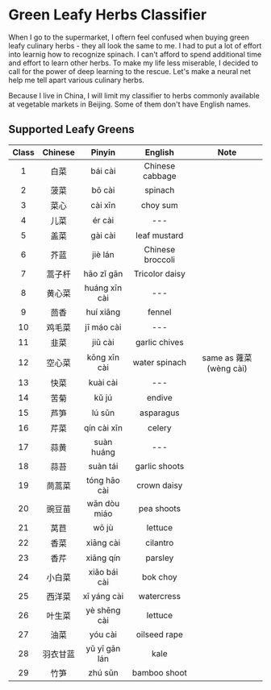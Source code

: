 # Green Leafy Herbs Classifier

When I go to the supermarket, I oftern feel confused when buying green leafy culinary herbs - they all look the same to me. I had to put a lot of effort into learnig how to recognize spinach. I can't afford to spend additional time and effort to learn other herbs. To make my life less miserable, I decided to call for the power of deep learning to the rescue. Let's make a neural net help me tell apart various culinary herbs.


Because I live in China, I will limit my classifier to herbs commonly available at vegetable markets in Beijing. Some of them don't have English names.

## Supported Leafy Greens

| ﻿Class 	|  Chinese 	|     Pinyin    	|      English     	|           Note          	|
|:-----:	|:--------:	|:-------------:	|:----------------:	|:-----------------------:	|
|     1 	| 白菜     	| bái cài       	| Chinese cabbage  	|                         	|
|     2 	| 菠菜     	| bō cài        	| spinach          	|                         	|
|     3 	| 菜心     	| cài xīn       	| choy sum         	|                         	|
|     4 	| 儿菜     	| ér cài        	|        ---       	|                         	|
|     5 	| 盖菜     	| gài cài       	| leaf mustard     	|                         	|
|     6 	| 芥蓝     	| jiè lán       	| Chinese broccoli 	|                         	|
|     7 	| 蒿子杆   	| hāo zǐ gān    	| Tricolor daisy   	|                         	|
|     8 	| 黄心菜   	| huáng xīn cài 	|        ---       	|                         	|
|     9 	| 茴香     	| huí xiāng     	| fennel           	|                         	|
|    10 	| 鸡毛菜   	| jī máo cài    	|        ---       	|                         	|
|    11 	| 韭菜     	| jiǔ cài       	| garlic chives    	|                         	|
|    12 	| 空心菜   	| kōng xīn cài  	| water spinach    	| same as 蕹菜 (wèng cài) 	|
|    13 	| 快菜     	| kuài cài      	|        ---       	|                         	|
|    14 	| 苦菊     	| kǔ jú         	| endive           	|                         	|
|    15 	| 芦笋     	| lú sǔn        	| asparagus        	|                         	|
|    16 	| 芹菜     	| qín cài xīn   	| celery           	|                         	|
|    17 	| 蒜黄     	| suàn huáng    	|        ---       	|                         	|
|    18 	| 蒜苔     	| suàn tái      	| garlic shoots    	|                         	|
|    19 	| 茼蒿菜   	| tóng hāo cài  	| crown daisy      	|                         	|
|    20 	| 豌豆苗   	| wān dòu miáo  	| pea shoots       	|                         	|
|    21 	| 莴苣     	| wō jù         	| lettuce          	|                         	|
|    22 	| 香菜     	| xiāng cài     	| cilantro         	|                         	|
|    23 	| 香芹     	| xiāng qín     	| parsley          	|                         	|
|    24 	| 小白菜   	| xiǎo bái cài  	| bok choy         	|                         	|
|    25 	| 西洋菜   	| xī yáng cài   	| watercress       	|                         	|
|    26 	| 叶生菜   	| yè shēng cài  	| lettuce          	|                         	|
|    27 	| 油菜     	| yóu cài       	| oilseed rape     	|                         	|
|    28 	| 羽衣甘蓝 	| yǔ yī gān lán 	| kale             	|                         	|
|    29 	| 竹笋     	| zhú sǔn       	| bamboo shoot     	|                         	|
